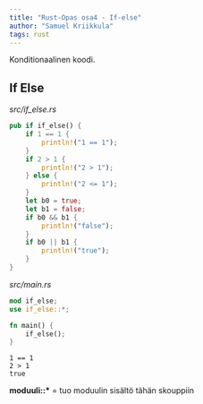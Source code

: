 ```yaml
---
title: "Rust-Opas osa4 - If-else"
author: "Samuel Kriikkula"
tags: rust
---
```


Konditionaalinen koodi.
## If Else
*src/if_else.rs*
```rust
pub if if_else() {
    if 1 == 1 {
        println!("1 == 1");
    }
    if 2 > 1 {
        println!("2 > 1");
    } else {
        println!("2 <= 1");
    }
    let b0 = true;
    let b1 = false;
    if b0 && b1 {
        println!("false");
    }
    if b0 || b1 {
        println!("true");
    }
}
```

*src/main.rs*
```rust
mod if_else;
use if_else::*;

fn main() {
    if_else();
}
```
```
1 == 1
2 > 1
true
```
**moduuli::\*** = tuo moduulin sisältö tähän skouppiin
